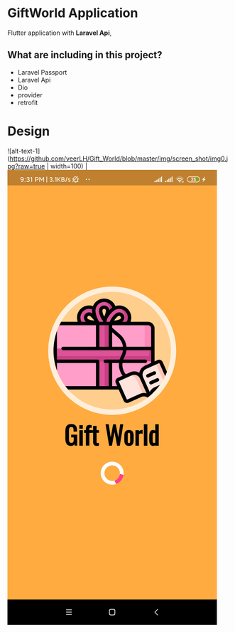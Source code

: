 # GiftWorld Application

Flutter application with **Laravel Api**,


## What are including in this project?
- Laravel Passport 
- Laravel Api
- Dio
- provider
- retrofit

# Design 
![alt-text-1](https://github.com/veerLH/Gift_World/blob/master/img/screen_shot/img0.jpg?raw=true | width=100) | ![alt-text-2](https://github.com/veerLH/Gift_World/blob/master/img/screen_shot/img0.jpg "title-2")

